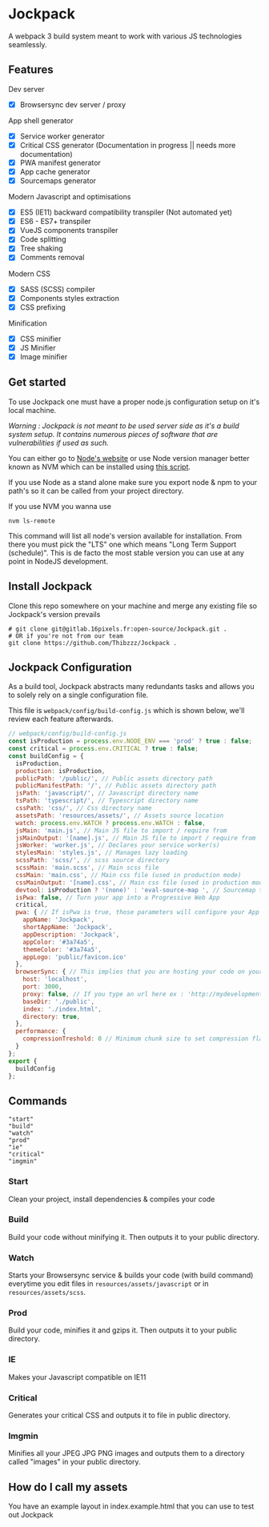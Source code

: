 # Jockpack

A webpack 3 build system meant to work with various JS technologies seamlessly.


## Features

Dev server
- [X] Browsersync dev server / proxy

App shell generator
- [X] Service worker generator
- [X] Critical CSS generator (Documentation in progress || needs more documentation)
- [X] PWA manifest generator
- [X] App cache generator
- [X] Sourcemaps generator

Modern Javascript and optimisations
- [X] ES5 (IE11) backward compatibility transpiler (Not automated yet)
- [X] ES6 - ES7+ transpiler
- [X] VueJS components transpiler
- [X] Code splitting
- [X] Tree shaking
- [X] Comments removal

Modern CSS
- [X] SASS (SCSS) compiler
- [X] Components styles extraction
- [X] CSS prefixing

Minification
- [X] CSS minifier
- [X] JS Minifier
- [X] Image minifier

## Get started

To use Jockpack one must have a proper node.js configuration setup on it's local machine.

*Warning : Jockpack is not meant to be used server side as it's a build system setup. It contains numerous pieces of software that are vulnerabilities if used as such.*

You can either go to [Node's website](https://nodejs.org/en/) or use Node version manager better known as NVM which can be installed using [this script](https://github.com/creationix/nvm#install-script).

If you use Node as a stand alone make sure you export node & npm to your path's so it can be called from your project directory.

If you use NVM you wanna use 

```
nvm ls-remote
```

This command will list all node's version available for installation. From there you must pick the "LTS" one which means "Long Term Support (schedule)". This is de facto the most stable version you can use at any point in NodeJS development.

## Install Jockpack

Clone this repo somewhere on your machine and merge any existing file so Jockpack's version prevails

```
# git clone git@gitlab.16pixels.fr:open-source/Jockpack.git .
# OR if you're not from our team
git clone https://github.com/Thibzzz/Jockpack .
```

## Jockpack Configuration

As a build tool, Jockpack abstracts many redundants tasks and allows you to solely rely on a single configuration file.

This file is ```webpack/config/build-config.js``` which is shown below, we'll review each feature afterwards.

```javascript
// webpack/config/build-config.js
const isProduction = process.env.NODE_ENV === 'prod' ? true : false;
const critical = process.env.CRITICAL ? true : false;
const buildConfig = {
  isProduction,
  production: isProduction,
  publicPath: '/public/', // Public assets directory path
  publicManifestPath: '/', // Public assets directory path
  jsPath: 'javascript/', // Javascript directory name
  tsPath: 'typescript/', // Typescript directory name
  cssPath: 'css/', // Css directory name
  assetsPath: 'resources/assets/', // Assets source location
  watch: process.env.WATCH ? process.env.WATCH : false,
  jsMain: 'main.js', // Main JS file to import / require from
  jsMainOutput: '[name].js', // Main JS file to import / require from
  jsWorker: 'worker.js', // Declares your service worker(s)
  stylesMain: 'styles.js', // Manages lazy loading
  scssPath: 'scss/', // scss source directory
  scssMain: 'main.scss', // Main scss file
  cssMain: 'main.css', // Main css file (used in production mode)
  cssMainOutput: '[name].css', // Main css file (used in production mode)
  devtool: isProduction ? '(none)' : 'eval-source-map ', // Sourcemap type declaration => https://webpack.js.org/configuration/devtool/
  isPwa: false, // Turn your app into a Progressive Web App
  critical,
  pwa: { // If isPwa is true, those parameters will configure your App manifest for you
    appName: 'Jockpack',
    shortAppName: 'Jockpack',
    appDescription: 'Jockpack',
    appColor: '#3a74a5',
    themeColor: '#3a74a5',
    appLogo: 'public/favicon.ico'
  },
  browserSync: { // This implies that you are hosting your code on your machine but you can always set browserSync options -> https://github.com/Va1/browser-sync-webpack-plugin
    host: 'localhost',
    port: 3000,
    proxy: false, // If you type an url here ex : 'http://mydevelopmentserver.dev' , Jockpack will not serve your code and simply proxy your dev server url
    baseDir: './public',
    index: './index.html',
    directory: true,
  },
  performance: {
    compressionTreshold: 0 // Minimum chunk size to set compression flag (performs better at 10240 on mobile in our experience)
  }
};
export {
  buildConfig
};

```

## Commands 

```
"start"
"build"
"watch"
"prod"
"ie"
"critical"
"imgmin"
```

### Start

Clean your project, install dependencies & compiles your code

### Build

Build your code without minifying it. Then outputs it to your public directory.

### Watch

Starts your Browsersync service & builds your code (with build command) everytime you edit files in ```resources/assets/javascript``` or in ```resources/assets/scss```.

### Prod

Build your code, minifies it and gzips it. Then outputs it to your public directory.

### IE

Makes your Javascript compatible on IE11

### Critical

Generates your critical CSS and outputs it to file in public directory.

### Imgmin

Minifies all your JPEG JPG PNG images and outputs them to a directory called "images" in your public directory.


## How do I call my assets 

You have an example layout in index.example.html that you can use to test out Jockpack